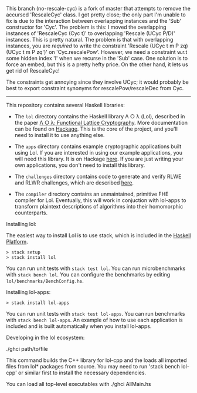 This branch (no-rescale-cyc) is a fork of master that attempts to remove the
accursed 'RescaleCyc' class. I got pretty close; the only part I'm unable to fix
is due to the interaction between overlapping instances and the 'Sub' constructor
for 'Cyc'. The problem is this: I moved the overlapping instances of
'RescaleCyc (Cyc t)' to overlapping 'Rescale (UCyc P/D)' instances. This is pretty
natural. The problem is that with overlapping instances, you are *required*
to write the constraint 'Rescale (UCyc t m P zq) (UCyc t m P zq')' on 'Cyc.rescalePow'.
However, we need a constraint w.r.t some hidden index 'l' when we recurse in the
'Sub' case. One solution is to force an embed, but this is a pretty hefty price.
On the other hand, it lets us get rid of RescaleCyc!

The constraints get annoying since they involve UCyc; it would probably be best
to export constraint synonyms for rescalePow/rescaleDec from Cyc.

--------------------------------------------------------------------------------

This repository contains several Haskell libraries:

  * The `lol` directory contains the Haskell library Λ ○ λ (Lol),
    described in the paper
    [Λ ○ λ: Functional Lattice Cryptography](https://eprint.iacr.org/2015/1134). More
    documentation can be found on
    [Hackage](https://hackage.haskell.org/package/lol). This is the
    core of the project, and you'll need to install it to use anything
    else.

  * The `apps` directory contains example cryptographic applications
    built using Lol. If you are interested in using our example
    applications, you will need this library. It is on Hackage
    [here](https://hackage.haskell.org/package/lol-apps). If you are
    just writing your own applications, you don't need to install this
    library.

  * The `challenges` directory contains code to generate and verify
    RLWE and RLWR challenges, which are described [here](https://web.eecs.umich.edu/~cpeikert/rlwe-challenges).

  * The `compiler` directory contains an unmaintained, primitive FHE
    compiler for Lol. Eventually, this will work in conjuction with
    lol-apps to transform plaintext descriptions of algorithms into
    their homomorphic counterparts.

Installing lol:

The easiest way to install Lol is to use stack, which is included in
the [Haskell Platform](https://www.haskell.org/platform/).
```
> stack setup
> stack install lol
```
You can run unit tests with `stack test lol`. You can run
microbenchmarks with `stack bench lol`. You can configure the
benchmarks by editing `lol/benchmarks/BenchConfig.hs`.

Installing lol-apps:
```
> stack install lol-apps
```
You can run unit tests with `stack test lol-apps`. You can run
benchmarks with `stack bench lol-apps`. An example of how to use each
application is included and is built automatically when you install
lol-apps.

Developing in the lol ecosystem:

./ghci path/to/file

This command builds the C++ library for lol-cpp and the loads
all imported files from lol* packages from source. You may
need to run 'stack bench lol-cpp' or similar first to install
the necessary dependencies.

You can load all top-level executables with ./ghci AllMain.hs